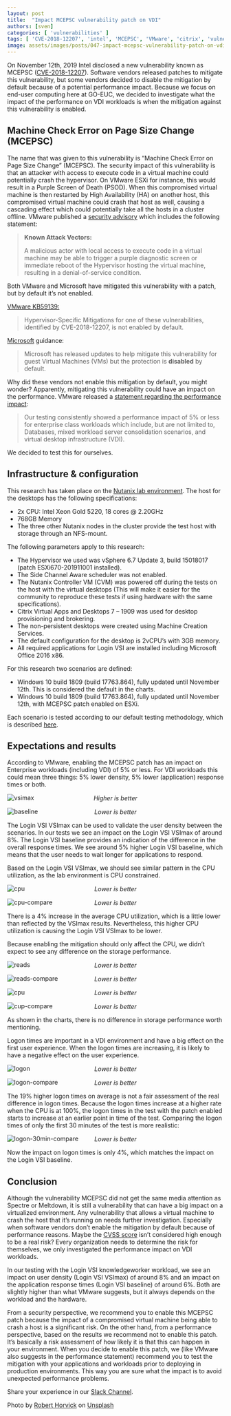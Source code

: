 ```yaml
---
layout: post
title:  "Impact MCEPSC vulnerability patch on VDI"
authors: [sven]
categories: [ 'vulnerabilities' ]
tags: [ 'CVE-2018-12207', 'intel', 'MCEPSC', 'VMware', 'citrix', 'vulnerabilities' ]
image: assets/images/posts/047-impact-mcepsc-vulnerability-patch-on-vdi/047-mcepsc-feature-image.png
---
```

On November 12th, 2019 Intel disclosed a new vulnerability known as MCEPSC ([CVE-2018-12207](https://cve.mitre.org/cgi-bin/cvename.cgi?name=CVE-2018-12207)). Software vendors released patches to mitigate this vulnerability, but some vendors decided to disable the mitigation by default because of a potential performance impact. Because we focus on end-user computing here at GO-EUC, we decided to investigate what the impact of the performance on VDI workloads is when the mitigation against this vulnerability is enabled.

## Machine Check Error on Page Size Change (MCEPSC)
The name that was given to this vulnerability is “Machine Check Error on Page Size Change” (MCEPSC). The security impact of this vulnerability is that an attacker with access to execute code in a virtual machine could potentially crash the hypervisor. On VMware ESXi for instance, this would result in a Purple Screen of Death (PSOD). When this compromised virtual machine is then restarted by High Availability (HA) on another host, this compromised virtual machine could crash that host as well, causing a cascading effect which could potentially take all the hosts in a cluster offline. VMware published a [security advisory](https://www.vmware.com/security/advisories/VMSA-2019-0020.html) which includes the following statement:

> **Known Attack Vectors:**
>
> A malicious actor with local access to execute code in a virtual machine may be able to trigger a purple diagnostic screen or immediate reboot of the Hypervisor hosting the virtual machine, resulting in a denial-of-service condition.

Both VMware and Microsoft have mitigated this vulnerability with a patch, but by default it’s not enabled.

[VMware KB59139:](https://kb.vmware.com/s/article/59139)

> Hypervisor-Specific Mitigations for one of these vulnerabilities, identified by CVE-2018-12207, is not enabled by default.

[Microsoft](https://support.microsoft.com/en-us/help/4530989/guidance-for-protecting-against-intel-processor-machine-check-error) guidance:

> Microsoft has released updates to help mitigate this vulnerability for guest Virtual Machines (VMs) but the protection is __disabled__ by default.

Why did these vendors not enable this mitigation by default, you might wonder? Apparently, mitigating this vulnerability could have an impact on the performance. VMware released a [statement regarding the performance impact](https://kb.vmware.com/s/article/76050):

> Our testing consistently showed a performance impact of 5% or less for enterprise class workloads which include, but are not limited to, Databases, mixed workload server consolidation scenarios, and virtual desktop infrastructure (VDI).

We decided to test this for ourselves.

## Infrastructure & configuration
This research has taken place on the [Nutanix lab environment]({{site.baseurl}}/nutanix-lab-architecture-and-hardware-setup-overview-2019). The host for the desktops has the following specifications:

  * 2x CPU: Intel Xeon Gold 5220, 18 cores @ 2.20GHz
  * 768GB Memory
  * The three other Nutanix nodes in the cluster provide the test host with storage through an NFS-mount.

The following parameters apply to this research:

  * The Hypervisor we used was vSphere 6.7 Update 3, build 15018017 (patch ESXi670-201911001 installed).
  * The Side Channel Aware scheduler was not enabled.
  * The Nutanix Controller VM (CVM) was powered off during the tests on the host with the virtual desktops (This will make it easier for the community to reproduce these tests if using hardware with the same specifications).
  * Citrix Virtual Apps and Desktops 7 – 1909 was used for desktop provisioning and brokering.
  * The non-persistent desktops were created using Machine Creation Services.
  * The default configuration for the desktop is 2vCPU’s with 3GB memory.
  * All required applications for Login VSI are installed including Microsoft Office 2016 x86.

For this research two scenarios are defined:

  * Windows 10 build 1809 (build 17763.864), fully updated until November 12th. This is considered the default in the charts.
  * Windows 10 build 1809 (build 17763.864), fully updated until November 12th, with MCEPSC patch enabled on ESXi.

Each scenario is tested according to our default testing methodology, which is described [here]({{site.baseurl}}/insight-in-the-testing-methodology).

## Expectations and results
According to VMware, enabling the MCEPSC patch has an impact on Enterprise workloads (including VDI) of 5% or less. For VDI workloads this could mean three things: 5% lower density, 5% lower (application) response times or both.

![vsimax]({{site.baseurl}}/assets/images/posts/047-impact-mcepsc-vulnerability-patch-on-vdi/047-mcepsc-vsimax.png)
<p align="center" style="margin-top: -30px;" >
  <i>Higher is better</i>
</p>

![baseline]({{site.baseurl}}/assets/images/posts/047-impact-mcepsc-vulnerability-patch-on-vdi/047-mcepsc-baseline.png)
<p align="center" style="margin-top: -30px;" >
  <i>Lower is better</i>
</p>

The Login VSI VSImax can be used to validate the user density between the scenarios. In our tests we see an impact on the Login VSI VSImax of around 8%. The Login VSI baseline provides an indication of the difference in the overall response times. We see around 5% higher Login VSI baseline, which means that the user needs to wait longer for applications to respond.

Based on the Login VSI VSImax, we should see similar pattern in the CPU utilization, as the lab environment is CPU constrained.

![cpu]({{site.baseurl}}/assets/images/posts/047-impact-mcepsc-vulnerability-patch-on-vdi/047-mcepsc-host-cpu-util.png)
<p align="center" style="margin-top: -30px;" >
  <i>Lower is better</i>
</p>

![cpu-compare]({{site.baseurl}}/assets/images/posts/047-impact-mcepsc-vulnerability-patch-on-vdi/047-mcepsc-host-cpu-util-compare.png)
<p align="center" style="margin-top: -30px;" >
  <i>Lower is better</i>
</p>

There is a 4% increase in the average CPU utilization, which is a little lower than reflected by the VSImax results. Nevertheless, this higher CPU utilization is causing the Login VSI VSImax to be lower.

Because enabling the mitigation should only affect the CPU, we didn’t expect to see any difference on the storage performance.

![reads]({{site.baseurl}}/assets/images/posts/047-impact-mcepsc-vulnerability-patch-on-vdi/047-mcepsc-host-reads.png)
<p align="center" style="margin-top: -30px;" >
  <i>Lower is better</i>
</p>

![reads-compare]({{site.baseurl}}/assets/images/posts/047-impact-mcepsc-vulnerability-patch-on-vdi/047-mcepsc-host-reads-compare.png)
<p align="center" style="margin-top: -30px;" >
  <i>Lower is better</i>
</p>

![cpu]({{site.baseurl}}/assets/images/posts/047-impact-mcepsc-vulnerability-patch-on-vdi/047-mcepsc-host-writes.png)
<p align="center" style="margin-top: -30px;" >
  <i>Lower is better</i>
</p>

![cup-compare]({{site.baseurl}}/assets/images/posts/047-impact-mcepsc-vulnerability-patch-on-vdi/047-mcepsc-host-writes-compare.png)
<p align="center" style="margin-top: -30px;" >
  <i>Lower is better</i>
</p>

As shown in the charts, there is no difference in storage performance worth mentioning.

Logon times are important in a VDI environment and have a big effect on the first user experience. When the logon times are increasing, it is likely to have a negative effect on the user experience.

![logon]({{site.baseurl}}/assets/images/posts/047-impact-mcepsc-vulnerability-patch-on-vdi/047-mcepsc-logon-times.png)
<p align="center" style="margin-top: -30px;" >
  <i>Lower is better</i>
</p>

![logon-compare]({{site.baseurl}}/assets/images/posts/047-impact-mcepsc-vulnerability-patch-on-vdi/047-mcepsc-logon-times-compare.png)
<p align="center" style="margin-top: -30px;" >
  <i>Lower is better</i>
</p>

The 19% higher logon times on average is not a fair assessment of the real difference in logon times. Because the logon times increase at a higher rate when the CPU is at 100%, the logon times in the test with the patch enabled starts to increase at an earlier point in time of the test. Comparing the logon times of only the first 30 minutes of the test is more realistic:

![logon-30min-compare]({{site.baseurl}}/assets/images/posts/047-impact-mcepsc-vulnerability-patch-on-vdi/047-mcepsc-logon-times-compare-30min.png)
<p align="center" style="margin-top: -30px;" >
  <i>Lower is better</i>
</p>

Now the impact on logon times is only 4%, which matches the impact on the Login VSI baseline.

## Conclusion
Although the vulnerability MCEPSC did not get the same media attention as Spectre or Meltdown, it is still a vulnerability that can have a big impact on a virtualized environment. Any vulnerability that allows a virtual machine to crash the host that it’s running on needs further investigation. Especially when software vendors don’t enable the mitigation by default because of performance reasons. Maybe the [CVSS score](https://nvd.nist.gov/vuln/detail/CVE-2018-12207) isn’t considered high enough to be a real risk? Every organization needs to determine the risk for themselves, we only investigated the performance impact on VDI workloads.

In our testing with the Login VSI knowledgeworker workload, we see an impact on user density (Login VSI VSImax) of around 8% and an impact on the application response times (Login VSI baseline) of around 6%. Both are slightly higher than what VMware suggests, but it always depends on the workload and the hardware.

From a security perspective, we recommend you to enable this MCEPSC patch because the impact of a compromised virtual machine being able to crash a host is a significant risk. On the other hand, from a performance perspective, based on the results we recommend not to enable this patch. It’s basically a risk assessment of how likely it is that this can happen in your environment. When you decide to enable this patch, we (like VMware also suggests in the performance statement) recommend you to test the mitigation with your applications and workloads prior to deploying in production environments. This way you are sure what the impact is to avoid unexpected performance problems.

Share your experience in our [Slack Channel](https://{{site.title}}.slack.com).

Photo by [Robert Horvick](https://unsplash.com/@bubbafat?utm_source=unsplash&utm_medium=referral&utm_content=creditCopyText) on [Unsplash](https://unsplash.com/?utm_source=unsplash&utm_medium=referral&utm_content=creditCopyText)